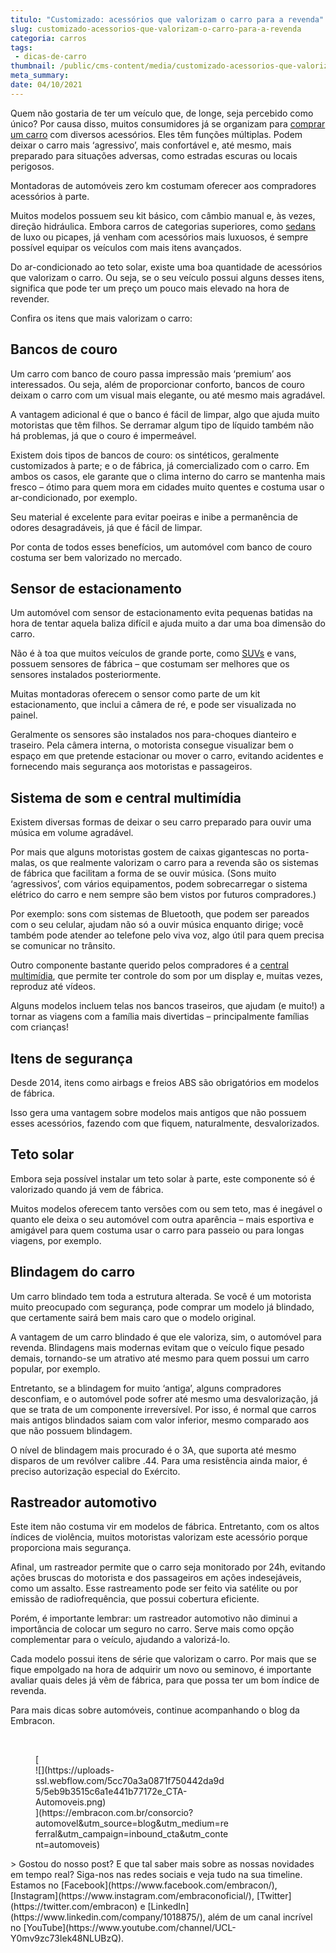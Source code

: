 ```yaml
---
titulo: "Customizado: acessórios que valorizam o carro para a revenda"
slug: customizado-acessorios-que-valorizam-o-carro-para-a-revenda
categoria: carros
tags:
 - dicas-de-carro
thumbnail: /public/cms-content/media/customizado-acessorios-que-valorizam-o-carro-para-a-revenda.png
meta_summary: 
date: 04/10/2021
---
```

Quem não gostaria de ter um veículo que, de longe, seja percebido como único? Por causa disso, muitos consumidores já se organizam para [comprar um carro](https://www.embracon.com.br/blog/como-comprar-um-carro-com-r-100-00-por-semana) com diversos acessórios. Eles têm funções múltiplas. Podem deixar o carro mais ‘agressivo’, mais confortável e, até mesmo, mais preparado para situações adversas, como estradas escuras ou locais perigosos.

Montadoras de automóveis zero km costumam oferecer aos compradores acessórios à parte.

Muitos modelos possuem seu kit básico, com câmbio manual e, às vezes, direção hidráulica. Embora carros de categorias superiores, como [sedans ](https://www.embracon.com.br/blog/hatch-ou-sedan-diferencas)de luxo ou picapes, já venham com acessórios mais luxuosos, é sempre possível equipar os veículos com mais itens avançados.

Do ar-condicionado ao teto solar, existe uma boa quantidade de acessórios que valorizam o carro. Ou seja, se o seu veículo possui alguns desses itens, significa que pode ter um preço um pouco mais elevado na hora de revender.

Confira os itens que mais valorizam o carro:

Bancos de couro
---------------

Um carro com banco de couro passa impressão mais ‘premium’ aos interessados. Ou seja, além de proporcionar conforto, bancos de couro deixam o carro com um visual mais elegante, ou até mesmo mais agradável.

A vantagem adicional é que o banco é fácil de limpar, algo que ajuda muito motoristas que têm filhos. Se derramar algum tipo de líquido também não há problemas, já que o couro é impermeável.

Existem dois tipos de bancos de couro: os sintéticos, geralmente customizados à parte; e o de fábrica, já comercializado com o carro. Em ambos os casos, ele garante que o clima interno do carro se mantenha mais fresco – ótimo para quem mora em cidades muito quentes e costuma usar o ar-condicionado, por exemplo.

Seu material é excelente para evitar poeiras e inibe a permanência de odores desagradáveis, já que é fácil de limpar.

Por conta de todos esses benefícios, um automóvel com banco de couro costuma ser bem valorizado no mercado.

Sensor de estacionamento
------------------------

Um automóvel com sensor de estacionamento evita pequenas batidas na hora de tentar aquela baliza difícil e ajuda muito a dar uma boa dimensão do carro.

Não é à toa que muitos veículos de grande porte, como [SUVs](https://www.embracon.com.br/blog/7-dicas-para-escolher-entre-uma-caminhonete-ou-um-suv) e vans, possuem sensores de fábrica – que costumam ser melhores que os sensores instalados posteriormente.

Muitas montadoras oferecem o sensor como parte de um kit estacionamento, que inclui a câmera de ré, e pode ser visualizada no painel.

Geralmente os sensores são instalados nos para-choques dianteiro e traseiro. Pela câmera interna, o motorista consegue visualizar bem o espaço em que pretende estacionar ou mover o carro, evitando acidentes e fornecendo mais segurança aos motoristas e passageiros.

Sistema de som e central multimídia
-----------------------------------

Existem diversas formas de deixar o seu carro preparado para ouvir uma música em volume agradável.

Por mais que alguns motoristas gostem de caixas gigantescas no porta-malas, os que realmente valorizam o carro para a revenda são os sistemas de fábrica que facilitam a forma de se ouvir música. (Sons muito ‘agressivos’, com vários equipamentos, podem sobrecarregar o sistema elétrico do carro e nem sempre são bem vistos por futuros compradores.)

Por exemplo: sons com sistemas de Bluetooth, que podem ser pareados com o seu celular, ajudam não só a ouvir música enquanto dirige; você também pode atender ao telefone pelo viva voz, algo útil para quem precisa se comunicar no trânsito.

Outro componente bastante querido pelos compradores é a [central multimídia](https://www.embracon.com.br/blog/quais-as-vantagens-de-ter-um-carro-com-central-multimidia), que permite ter controle do som por um display e, muitas vezes, reproduz até vídeos.

Alguns modelos incluem telas nos bancos traseiros, que ajudam (e muito!) a tornar as viagens com a família mais divertidas – principalmente famílias com crianças!

Itens de segurança
------------------

Desde 2014, itens como airbags e freios ABS são obrigatórios em modelos de fábrica.

Isso gera uma vantagem sobre modelos mais antigos que não possuem esses acessórios, fazendo com que fiquem, naturalmente, desvalorizados.

Teto solar
----------

Embora seja possível instalar um teto solar à parte, este componente só é valorizado quando já vem de fábrica.

Muitos modelos oferecem tanto versões com ou sem teto, mas é inegável o quanto ele deixa o seu automóvel com outra aparência – mais esportiva e amigável para quem costuma usar o carro para passeio ou para longas viagens, por exemplo.

Blindagem do carro
------------------

Um carro blindado tem toda a estrutura alterada. Se você é um motorista muito preocupado com segurança, pode comprar um modelo já blindado, que certamente sairá bem mais caro que o modelo original.

A vantagem de um carro blindado é que ele valoriza, sim, o automóvel para revenda. Blindagens mais modernas evitam que o veículo fique pesado demais, tornando-se um atrativo até mesmo para quem possui um carro popular, por exemplo.

Entretanto, se a blindagem for muito ‘antiga’, alguns compradores desconfiam, e o automóvel pode sofrer até mesmo uma desvalorização, já que se trata de um componente irreversível. Por isso, é normal que carros mais antigos blindados saiam com valor inferior, mesmo comparado aos que não possuem blindagem.

O nível de blindagem mais procurado é o 3A, que suporta até mesmo disparos de um revólver calibre .44. Para uma resistência ainda maior, é preciso autorização especial do Exército.

Rastreador automotivo
---------------------

Este item não costuma vir em modelos de fábrica. Entretanto, com os altos índices de violência, muitos motoristas valorizam este acessório porque proporciona mais segurança.

Afinal, um rastreador permite que o carro seja monitorado por 24h, evitando ações bruscas do motorista e dos passageiros em ações indesejáveis, como um assalto. Esse rastreamento pode ser feito via satélite ou por emissão de radiofrequência, que possui cobertura eficiente.

Porém, é importante lembrar: um rastreador automotivo não diminui a importância de colocar um seguro no carro. Serve mais como opção complementar para o veículo, ajudando a valorizá-lo.

Cada modelo possui itens de série que valorizam o carro. Por mais que se fique empolgado na hora de adquirir um novo ou seminovo, é importante avaliar quais deles já vêm de fábrica, para que possa ter um bom índice de revenda.

Para mais dicas sobre automóveis, continue acompanhando o blog da Embracon.

‍

<figure class="w-richtext-figure-type-image w-richtext-align-center" style="max-width:310px">[<div>![](https://uploads-ssl.webflow.com/5cc70a3a0871f750442da9d5/5eb9b3515c6a1e441b77172e_CTA-Automoveis.png)</div>](https://embracon.com.br/consorcio?automovel&utm_source=blog&utm_medium=referral&utm_campaign=inbound_cta&utm_content=automoveis)</figure>> Gostou do nosso post? E que tal saber mais sobre as nossas novidades em tempo real? Siga-nos nas redes sociais e veja tudo na sua timeline. Estamos no [Facebook](https://www.facebook.com/embracon/), [Instagram](https://www.instagram.com/embraconoficial/), [Twitter](https://twitter.com/embracon) e [LinkedIn](https://www.linkedin.com/company/1018875/), além de um canal incrível no [YouTube](https://www.youtube.com/channel/UCL-Y0mv9zc73Iek48NLUBzQ).

‍
